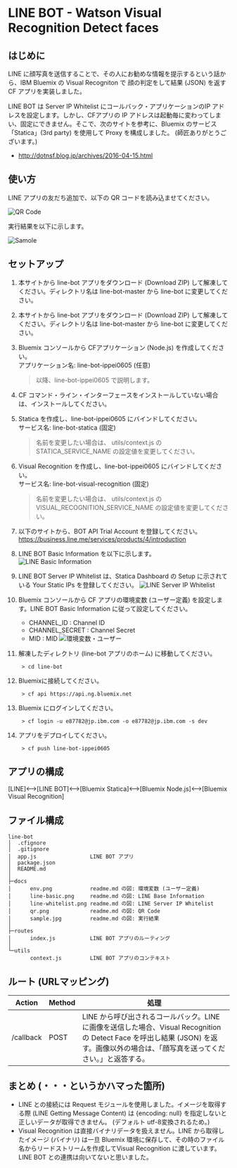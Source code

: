 # LINE BOT - Watson Visual Recognition Detect faces  

## はじめに  
LINE に顔写真を送信することで、その人にお勧めな情報を提示するという話から、IBM Bluemix の Visual Recogniton で 顔の判定をして結果 (JSON) を返す CF アプリを実装しました。

LINE BOT は Server IP Whitelist にコールバック・アプリケーションのIP アドレスを設定します。しかし、CFアプリの IP アドレスは起動毎に変わってしまい、固定にできません。そこで、次のサイトを参考に、Bluemix のサービス「Statica」(3rd party) を使用して Proxy を構成しました。 (師匠ありがとうございます。)  
- http://dotnsf.blog.jp/archives/2016-04-15.html

## 使い方
LINE アプリの友だち追加で、以下の QR コードを読み込ませてください。  

![QR Code](docs/qr.png)  

実行結果を以下に示します。

![Samole](docs/sample.jpg)  

## セットアップ  
1. 本サイトから line-bot アプリをダウンロード (Download ZIP) して解凍してください。ディレクトリ名は line-bot-master から line-bot に変更してください。


1. 本サイトから line-bot アプリをダウンロード (Download ZIP) して解凍してください。ディレクトリ名は line-bot-master から line-bot に変更してください。

1. Bluemix コンソールから CFアプリケーション (Node.js) を作成してください。  
アプリケーション名: line-bot-ippei0605 (任意)  

    > 以降、line-bot-ippei0605 で説明します。


1. CF コマンド・ライン・インターフェースをインストールしていない場合は、インストールしてください。

1. Statica を作成し、line-bot-ippei0605 にバインドしてください。  
サービス名: line-bot-statica (固定)  

    > 名前を変更したい場合は、 utils/context.js の STATICA_SERVICE_NAME の設定値を変更してください。

1. Visual Recognition を作成し、line-bot-ippei0605 にバインドしてください。  
サービス名: line-bot-visual-recognition (固定)  

    > 名前を変更したい場合は、 utils/context.js の VISUAL_RECOGNITION_SERVICE_NAME の設定値を変更してください。

1. 以下のサイトから、BOT API Trial Account を登録してください。  
https://business.line.me/services/products/4/introduction

1. LINE BOT Basic Information を以下に示します。
![LINE Basic Information](docs/line-basic.png)

1. LINE BOT Server IP Whitelist は、Statica Dashboard の Setup に示されている Your Static IPs を登録してください。
![LINE Server IP Whitelist](docs/line-whitelist.png)  

1. Bluemix コンソールから CF アプリの環境変数 (ユーザー定義) を設定します。LINE BOT Basic Information に従って設定してください。
    - CHANNEL_ID : Channel ID
    - CHANNEL_SECRET : Channel Secret
    - MID : MID
    ![環境変数・ユーザー](docs/env.png)  

1. 解凍したディレクトリ (line-bot アプリのホーム) に移動してください。

        > cd line-bot

1. Bluemixに接続してください。

        > cf api https://api.ng.bluemix.net
    

1. Bluemix にログインしてください。

        > cf login -u e87782@jp.ibm.com -o e87782@jp.ibm.com -s dev

1. アプリをデプロイしてください。

        > cf push line-bot-ippei0605

## アプリの構成

[LINE]<-->[LINE BOT]<-->[Bluemix Statica]<-->[Bluemix Node.js]<-->[Bluemix Visual Recognition]

## ファイル構成  
    line-bot
    │  .cfignore
    │  .gitignore
    │  app.js                 LINE BOT アプリ
    │  package.json
    │  README.md
    │  
    ├─docs
    │      env.png            readme.md の図: 環境変数 (ユーザー定義)
    │      line-basic.png     readme.md の図: LINE Base Information
    │      line-whitelist.png readme.md の図: LINE Server IP Whitelist
    │      qr.png             readme.md の図: QR Code
    │      sample.jpg         readme.md の図: 実行結果
    │      
    ├─routes
    │      index.js           LINE BOT アプリのルーティング
    │      
    └─utils
           context.js         LINE BOT アプリのコンテキスト

## ルート (URLマッピング)  
|Action|Method|処理|
|---|-----------|-----------|
|/callback|POST|LINE から呼び出されるコールバック。LINEに画像を送信した場合、Visual Recognition の Detect Face を呼出し結果 (JSON) を返す。画像以外の場合は、「顔写真を送ってください。」と返答する。|

## まとめ (・・・というかハマった箇所)
- LINE との接続には Request モジュールを使用しました。イメージを取得する際 (LINE Getting Message Content) は {encoding: null} を指定しないと正しいデータが取得できません。 (デフォルト utf-8変換されるため。)
- Visual Recognition は直接バイナリデータを扱えません。LINE から取得したイメージ (バイナリ) は一旦 Bluemix 環境に保存して、その時のファイル名からリードストリームを作成してVisual Recognition に渡しています。LINE BOT との連携は向いてないと思いました。 